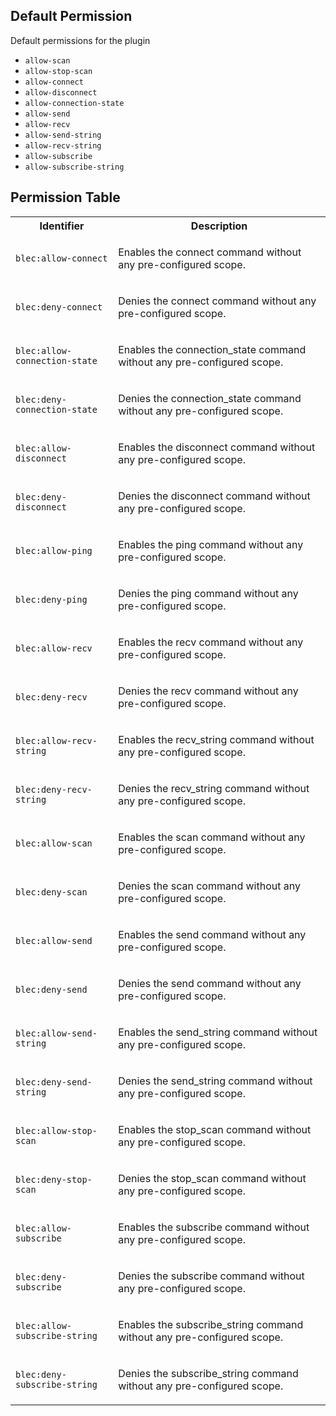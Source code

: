 ## Default Permission

Default permissions for the plugin

- `allow-scan`
- `allow-stop-scan`
- `allow-connect`
- `allow-disconnect`
- `allow-connection-state`
- `allow-send`
- `allow-recv`
- `allow-send-string`
- `allow-recv-string`
- `allow-subscribe`
- `allow-subscribe-string`

## Permission Table

<table>
<tr>
<th>Identifier</th>
<th>Description</th>
</tr>


<tr>
<td>

`blec:allow-connect`

</td>
<td>

Enables the connect command without any pre-configured scope.

</td>
</tr>

<tr>
<td>

`blec:deny-connect`

</td>
<td>

Denies the connect command without any pre-configured scope.

</td>
</tr>

<tr>
<td>

`blec:allow-connection-state`

</td>
<td>

Enables the connection_state command without any pre-configured scope.

</td>
</tr>

<tr>
<td>

`blec:deny-connection-state`

</td>
<td>

Denies the connection_state command without any pre-configured scope.

</td>
</tr>

<tr>
<td>

`blec:allow-disconnect`

</td>
<td>

Enables the disconnect command without any pre-configured scope.

</td>
</tr>

<tr>
<td>

`blec:deny-disconnect`

</td>
<td>

Denies the disconnect command without any pre-configured scope.

</td>
</tr>

<tr>
<td>

`blec:allow-ping`

</td>
<td>

Enables the ping command without any pre-configured scope.

</td>
</tr>

<tr>
<td>

`blec:deny-ping`

</td>
<td>

Denies the ping command without any pre-configured scope.

</td>
</tr>

<tr>
<td>

`blec:allow-recv`

</td>
<td>

Enables the recv command without any pre-configured scope.

</td>
</tr>

<tr>
<td>

`blec:deny-recv`

</td>
<td>

Denies the recv command without any pre-configured scope.

</td>
</tr>

<tr>
<td>

`blec:allow-recv-string`

</td>
<td>

Enables the recv_string command without any pre-configured scope.

</td>
</tr>

<tr>
<td>

`blec:deny-recv-string`

</td>
<td>

Denies the recv_string command without any pre-configured scope.

</td>
</tr>

<tr>
<td>

`blec:allow-scan`

</td>
<td>

Enables the scan command without any pre-configured scope.

</td>
</tr>

<tr>
<td>

`blec:deny-scan`

</td>
<td>

Denies the scan command without any pre-configured scope.

</td>
</tr>

<tr>
<td>

`blec:allow-send`

</td>
<td>

Enables the send command without any pre-configured scope.

</td>
</tr>

<tr>
<td>

`blec:deny-send`

</td>
<td>

Denies the send command without any pre-configured scope.

</td>
</tr>

<tr>
<td>

`blec:allow-send-string`

</td>
<td>

Enables the send_string command without any pre-configured scope.

</td>
</tr>

<tr>
<td>

`blec:deny-send-string`

</td>
<td>

Denies the send_string command without any pre-configured scope.

</td>
</tr>

<tr>
<td>

`blec:allow-stop-scan`

</td>
<td>

Enables the stop_scan command without any pre-configured scope.

</td>
</tr>

<tr>
<td>

`blec:deny-stop-scan`

</td>
<td>

Denies the stop_scan command without any pre-configured scope.

</td>
</tr>

<tr>
<td>

`blec:allow-subscribe`

</td>
<td>

Enables the subscribe command without any pre-configured scope.

</td>
</tr>

<tr>
<td>

`blec:deny-subscribe`

</td>
<td>

Denies the subscribe command without any pre-configured scope.

</td>
</tr>

<tr>
<td>

`blec:allow-subscribe-string`

</td>
<td>

Enables the subscribe_string command without any pre-configured scope.

</td>
</tr>

<tr>
<td>

`blec:deny-subscribe-string`

</td>
<td>

Denies the subscribe_string command without any pre-configured scope.

</td>
</tr>
</table>
